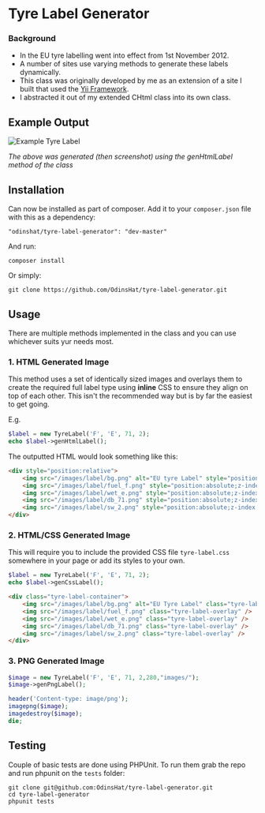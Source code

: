 # Tyre Label Generator

### Background

* In the EU tyre labelling went into effect from 1st November 2012.
* A number of sites use varying methods to generate these labels dynamically.
* This class was originally developed by me as an extension of a site I built
  that used the [Yii Framework](http://www.yiiframework.com).
* I abstracted it out of my extended CHtml class into its own class.

## Example Output

![Example Tyre Label](https://raw.githubusercontent.com/OdinsHat/tyre-label-generator/master/images/tyre-label-ex.png)

_The above was generated (then screenshot) using the genHtmlLabel method of the class_

## Installation

Can now be installed as part of composer. Add it to your ```composer.json``` file 
with this as a dependency:

```"odinshat/tyre-label-generator": "dev-master"```

And run:

```composer install```

Or simply:

```git clone https://github.com/OdinsHat/tyre-label-generator.git```

## Usage

There are multiple methods implemented in the class and you can use whichever suits yur needs most.

### 1. HTML Generated Image
This method uses a set of identically sized images and overlays them to create
the required full label type using **inline** CSS to ensure they align on top
of each other. This isn't the recommended way but is by far the easiest to get
going.

E.g.

```php
$label = new TyreLabel('F', 'E', 71, 2);
echo $label->genHtmlLabel();
```

The outputted HTML would look something like this:

```html
<div style="position:relative">
    <img src="/images/label/bg.png" alt="EU tyre Label" style="position:relative; z-index:0;" />
    <img src="/images/label/fuel_f.png" style="position:absolute;z-index:1" />
    <img src="/images/label/wet_e.png" style="position:absolute;z-index:1" />
    <img src="/images/label/db_71.png" style="position:absolute;z-index:1" />
    <img src="/images/label/sw_2.png" style="position:absolute;z-index:1" />
</div>
```

### 2. HTML/CSS Generated Image

This will require you to include the provided CSS file ```tyre-label.css```
somewhere in your page or add its styles to your own.

```php
$label = new TyreLabel('F', 'E', 71, 2);
echo $label->genCssLabel();
```

```html
<div class="tyre-label-container">
    <img src="/images/label/bg.png" alt="EU Tyre Label" class="tyre-label-base" />
    <img src="/images/label/fuel_f.png" class="tyre-label-overlay" />
    <img src="/images/label/wet_e.png" class="tyre-label-overlay" />
    <img src="/images/label/db_71.png" class="tyre-label-overlay" />
    <img src="/images/label/sw_2.png" class="tyre-label-overlay" />
</div>
```

### 3. PNG Generated Image

```php
$image = new TyreLabel('F', 'E', 71, 2,280,"images/");
$image->genPngLabel();

header('Content-type: image/png');
imagepng($image);
imagedestroy($image);
die;
```

## Testing

Couple of basic tests are done using PHPUnit. To run them grab the repo and run phpunit on the ```tests``` folder:

```
git clone git@github.com:OdinsHat/tyre-label-generator.git
cd tyre-label-generator
phpunit tests
```

